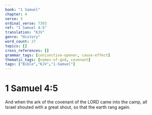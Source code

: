 ```yaml
---
book: "1 Samuel"
chapter: 4
verse: 5
ordinal_verse: 7303
ref: "1 Samuel 4:5"
translation: "KJV"
genre: "History"
word_count: 27
topics: []
cross_references: []
grammar_tags: [conjunctive-opener, cause-effect]
thematic_tags: [names-of-god, covenant]
tags: ["Bible","KJV","1-Samuel"]
---
```


# 1 Samuel 4:5

And when the ark of the covenant of the LORD came into the camp, all Israel shouted with a great shout, so that the earth rang again.
